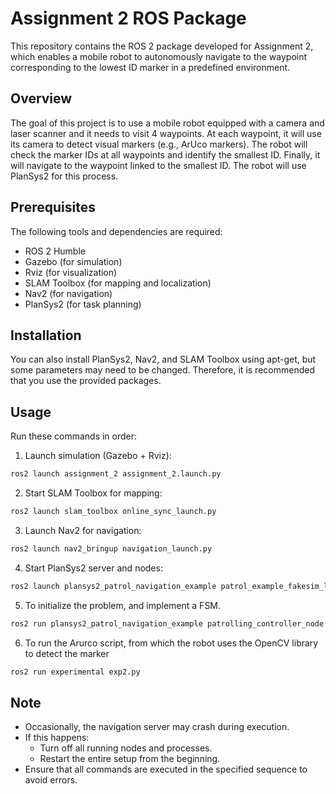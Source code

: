 # Assignment 2 ROS Package

This repository contains the ROS 2 package developed for Assignment 2, which enables a mobile robot to autonomously navigate to the waypoint corresponding to the lowest ID marker in a predefined environment.


## Overview
The goal of this project is to use a mobile robot equipped with a camera and laser scanner and it needs to visit 4 waypoints. At each waypoint, it will use its camera to detect visual markers (e.g., ArUco markers). The robot will check the marker IDs at all waypoints and identify the smallest ID. Finally, it will navigate to the waypoint linked to the smallest ID. The robot will use PlanSys2 for this process.

## Prerequisites
The following tools and dependencies are required:
- ROS 2 Humble
- Gazebo (for simulation)
- Rviz (for visualization)
- SLAM Toolbox (for mapping and localization)
- Nav2 (for navigation)
- PlanSys2 (for task planning)

## Installation
You can also install PlanSys2, Nav2, and SLAM Toolbox using apt-get, but some parameters may need to be changed. Therefore, it is recommended that you use the provided packages.
## Usage
Run these commands in order:
1. Launch simulation (Gazebo + Rviz):
```bash
ros2 launch assignment_2 assignment_2.launch.py
```
2. Start SLAM Toolbox for mapping:
```bash
ros2 launch slam_toolbox online_sync_launch.py
```
3. Launch Nav2 for navigation:
```bash
ros2 launch nav2_bringup navigation_launch.py
```
4. Start PlanSys2 server and nodes:
``` bash
ros2 launch plansys2_patrol_navigation_example patrol_example_fakesim_launch.py
```
5. To initialize the problem, and implement a FSM.
``` bash
ros2 run plansys2_patrol_navigation_example patrolling_controller_node
```
6. To run the Arurco script, from which the robot uses the OpenCV library to detect the marker
 ``` bash
ros2 run experimental exp2.py
```

## Note
- Occasionally, the navigation server may crash during execution.  
- If this happens:  
  - Turn off all running nodes and processes.  
  - Restart the entire setup from the beginning.  
- Ensure that all commands are executed in the specified sequence to avoid errors.



